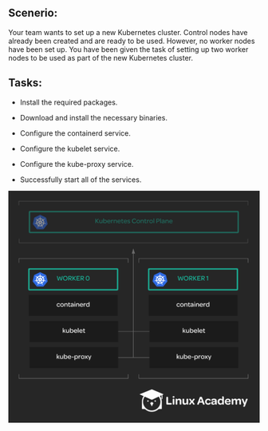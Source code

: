 ## Scenerio:

Your team wants to set up a new Kubernetes cluster. Control nodes have already been created and are ready to be used. However, no worker nodes have been set up. You have been given the task of setting up two worker nodes to be used as part of the new Kubernetes cluster.

## Tasks:

* Install the required packages.

* Download and install the necessary binaries.

* Configure the containerd service.

* Configure the kubelet service.

* Configure the kube-proxy service.

* Successfully start all of the services.

![](./img/08_LAB01_bootstrapping_kubernetes_worker_nodes.png)